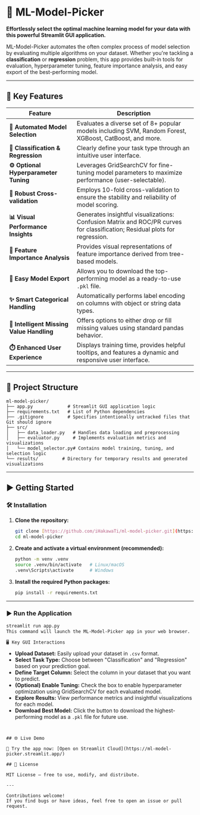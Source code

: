 # 🧠 ML-Model-Picker

**Effortlessly select the optimal machine learning model for your data with this powerful Streamlit GUI application.**

ML-Model-Picker automates the often complex process of model selection by evaluating multiple algorithms on your dataset. Whether you're tackling a **classification** or **regression** problem, this app provides built-in tools for evaluation, hyperparameter tuning, feature importance analysis, and easy export of the best-performing model.

-----

## 🚀 Key Features

| Feature                     | Description                                                                                                |
|-----------------------------|------------------------------------------------------------------------------------------------------------|
| **🤖 Automated Model Selection** | Evaluates a diverse set of 8+ popular models including SVM, Random Forest, XGBoost, CatBoost, and more. |
| **🎯 Classification & Regression** | Clearly define your task type through an intuitive user interface.                                     |
| **⚙️ Optional Hyperparameter Tuning** | Leverages GridSearchCV for fine-tuning model parameters to maximize performance (user-selectable).     |
| **🧪 Robust Cross-validation** | Employs 10-fold cross-validation to ensure the stability and reliability of model scoring.                |
| **📊 Visual Performance Insights** | Generates insightful visualizations: Confusion Matrix and ROC/PR curves for classification; Residual plots for regression. |
| **🔑 Feature Importance Analysis** | Provides visual representations of feature importance derived from tree-based models.                     |
| **💾 Easy Model Export** | Allows you to download the top-performing model as a ready-to-use `.pkl` file.                            |
| **✨ Smart Categorical Handling** | Automatically performs label encoding on columns with object or string data types.                      |
| **🧹 Intelligent Missing Value Handling** | Offers options to either drop or fill missing values using standard pandas behavior.                 |
| **⏱️ Enhanced User Experience** | Displays training time, provides helpful tooltips, and features a dynamic and responsive user interface. |

-----

## 📂 Project Structure
```
ml-model-picker/
├── app.py             # Streamlit GUI application logic
├── requirements.txt   # List of Python dependencies
├── .gitignore         # Specifies intentionally untracked files that Git should ignore
├── src/
│   ├── data_loader.py   # Handles data loading and preprocessing
│   ├── evaluator.py     # Implements evaluation metrics and visualizations
│   └── model_selector.py# Contains model training, tuning, and selection logic
└── results/         # Directory for temporary results and generated visualizations
```

-----

## ▶️ Getting Started

### 🛠 Installation

1.  **Clone the repository:**

    ```bash
    git clone [https://github.com/iHakawaTi/ml-model-picker.git](https://github.com/iHakawaTi/ml-model-picker.git)
    cd ml-model-picker
    ```

2.  **Create and activate a virtual environment (recommended):**

    ```bash
    python -m venv .venv
    source .venv/bin/activate   # Linux/macOS
    .venv\Scripts\activate      # Windows
    ```

3.  **Install the required Python packages:**

    ```bash
    pip install -r requirements.txt
    ```

-----

### ▶️ Run the Application

```bash
streamlit run app.py
This command will launch the ML-Model-Picker app in your web browser.

🖥️ Key GUI Interactions
```
- **Upload Dataset:** Easily upload your dataset in `.csv` format.
- **Select Task Type:** Choose between "Classification" and "Regression" based on your prediction goal.
- **Define Target Column:** Select the column in your dataset that you want to predict.
- **(Optional) Enable Tuning:** Check the box to enable hyperparameter optimization using GridSearchCV for each evaluated model.
- **Explore Results:** View performance metrics and insightful visualizations for each model.
- **Download Best Model:** Click the button to download the highest-performing model as a `.pkl` file for future use.
```


## 🌐 Live Demo

🚀 Try the app now: [Open on Streamlit Cloud](https://ml-model-picker.streamlit.app/)

## 📄 License

MIT License — free to use, modify, and distribute.

---

Contributions welcome!  
If you find bugs or have ideas, feel free to open an issue or pull request.

